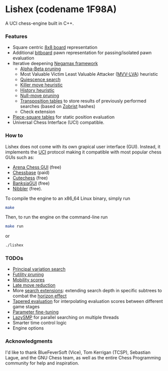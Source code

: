 # Lishex (codename 1F98A)
A UCI chess-engine built in C++.
### Features 
- Square centric [8x8 board](https://www.chessprogramming.org/8x8_Board) representation
- Additional [bitboard](https://www.chessprogramming.org/Bitboards) pawn representation for passing/isolated pawn evaluation
- Iterative deepening [Negamax framework](https://www.chessprogramming.org/Negamax)
  - [Alpha-Beta pruning](https://www.chessprogramming.org/Alpha-Beta)
  - Most Valuable Victim Least Valuable Attacker ([MVV-LVA](https://www.chessprogramming.org/MVV-LVA)) heuristic 
  - [Quiescence search](https://www.chessprogramming.org/Quiescence_Search)
  - [Killer move heuristic](https://www.chessprogramming.org/Killer_Heuristic)
  - [History heuristic](https://www.chessprogramming.org/History_Heuristic)
  - [Null-move pruning](https://www.chessprogramming.org/Null_Move_Pruning)
  - [Transposition tables](https://www.chessprogramming.org/Transposition_Table) to store results of previously performed searches (based on [Zobrist](https://www.chessprogramming.org/Zobrist_Hashing) hashes)
  - Check extension
- [Piece-square tables](https://www.chessprogramming.org/Piece-Square_Tables) for static position evaluation
- Universal Chess Interface (UCI) compatible.
### How to 
Lishex does not come with its own grapical user interface (GUI).  Instead, it implements the [UCI](https://www.chessprogramming.org/UCI) protocol making it compatible with most popular chess GUIs such as:
- [Arena Chess GUI](http://www.playwitharena.de/) (free)
- [Chessbase](https://chessbase.com/) (paid)
- [Cutechess](https://cutechess.com/) (free)
- [BanksiaGUI](https://banksiagui.com/) (free)
- [Nibbler](https://github.com/fohristiwhirl/nibbler/releases) (free).

To compile the engine to an x86_64 Linux binary, simply run
``` sh
make
```
Then, to run the engine on the command-line run
```sh
make run 
```
or
```sh
./lishex
```


### TODOs
- [Principal variation search](https://www.chessprogramming.org/Principal_Variation_Search)
- [Futility pruning](https://www.chessprogramming.org/Futility_Pruning)
- [Mobility scores](https://www.chessprogramming.org/Mobility)
- [Late move reduction](https://www.chessprogramming.org/Late_Move_Reductions)
- More [search extensions](https://www.chessprogramming.org/Extensions): extending search depth in specific subtrees to combat the [horizon effect](https://www.chessprogramming.org/Horizon_Effect)
- [Tapered evaluation](https://www.chessprogramming.org/Tapered_Eval) for interpolating evaluation scores between different game stages
- [Parameter fine-tuning](https://www.chessprogramming.org/Automated_Tuning)
- [LazySMP](https://www.chessprogramming.org/Parallel_Search) for parallel searching on multiple threads
- Smarter time control logic
- Engine options

### Acknowledgments
I'd like to thank BlueFeverSoft (Vice), Tom Kerrigan (TCSP), Sebastian Lague, and the GNU Chess team, as well as the entire Chess Programming community for help and inspiration.
